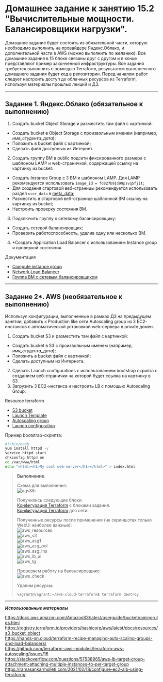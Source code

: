# Домашнее задание к занятию 15.2 "Вычислительные мощности. Балансировщики нагрузки".
Домашнее задание будет состоять из обязательной части, которую необходимо выполнить на провайдере Яндекс.Облако, и дополнительной части в AWS (можно выполнить по желанию). Все домашние задания в 15 блоке связаны друг с другом и в конце представляют пример законченной инфраструктуры.
Все задания требуется выполнить с помощью Terraform, результатом выполненного домашнего задания будет код в репозитории. Перед началом работ следует настроить доступ до облачных ресурсов из Terraform, используя материалы прошлых лекций и ДЗ.

---
## Задание 1. Яндекс.Облако (обязательное к выполнению)

1. Создать bucket Object Storage и разместить там файл с картинкой:
- Создать bucket в Object Storage с произвольным именем (например, _имя_студента_дата_);
- Положить в bucket файл с картинкой;
- Сделать файл доступным из Интернет.
2. Создать группу ВМ в public подсети фиксированного размера с шаблоном LAMP и web-страничкой, содержащей ссылку на картинку из bucket:
- Создать Instance Group с 3 ВМ и шаблоном LAMP. Для LAMP рекомендуется использовать `image_id = fd827b91d99psvq5fjit`;
- Для создания стартовой веб-страницы рекомендуется использовать раздел `user_data` в [meta_data](https://cloud.yandex.ru/docs/compute/concepts/vm-metadata);
- Разместить в стартовой веб-странице шаблонной ВМ ссылку на картинку из bucket;
- Настроить проверку состояния ВМ.
3. Подключить группу к сетевому балансировщику:
- Создать сетевой балансировщик;
- Проверить работоспособность, удалив одну или несколько ВМ.
4. *Создать Application Load Balancer с использованием Instance group и проверкой состояния.

Документация
- [Compute instance group](https://registry.terraform.io/providers/yandex-cloud/yandex/latest/docs/resources/compute_instance_group)
- [Network Load Balancer](https://registry.terraform.io/providers/yandex-cloud/yandex/latest/docs/resources/lb_network_load_balancer)
- [Группа ВМ с сетевым балансировщиком](https://cloud.yandex.ru/docs/compute/operations/instance-groups/create-with-balancer)
---
## Задание 2*. AWS (необязательное к выполнению)

Используя конфигурации, выполненные в рамках ДЗ на предыдущем занятии, добавить к Production like сети Autoscaling group из 3 EC2-инстансов с  автоматической установкой web-сервера в private домен.

1. Создать bucket S3 и разместить там файл с картинкой:
- Создать bucket в S3 с произвольным именем (например, _имя_студента_дата_);
- Положить в bucket файл с картинкой;
- Сделать доступным из Интернета.
2. Сделать Launch configurations с использованием bootstrap скрипта с созданием веб-странички на которой будет ссылка на картинку в S3. 
3. Загрузить 3 ЕС2-инстанса и настроить LB с помощью Autoscaling Group.

Resource terraform
- [S3 bucket](https://registry.terraform.io/providers/hashicorp/aws/latest/docs/resources/s3_bucket)
- [Launch Template](https://registry.terraform.io/providers/hashicorp/aws/latest/docs/resources/launch_template)
- [Autoscaling group](https://registry.terraform.io/providers/hashicorp/aws/latest/docs/resources/autoscaling_group)
- [Launch configuration](https://registry.terraform.io/providers/hashicorp/aws/latest/docs/resources/launch_configuration)

Пример bootstrap-скрипта:
```bash
#!/bin/bash
yum install httpd -y
service httpd start
chkconfig httpd on
cd /var/www/html
echo "<html><h1>My cool web-server</h1></html>" > index.html
```

> **Выполнение:**    
> 
> Схема для выполнения:    
> ![ags&lb](img/ags&lb.webp)   
>
> Получились следующие блоки:    
> [Конфигурация Terraform](aws-cloud-terraform/main.tf) с блоками задания.    
> [Конфигурация Terraform](aws-cloud-terraform/network.tf) для сети.
>
> Полученные ресурсы после применения (на скриншотах только WebUI наиболее важные):    
> ![aws_resources](img/aws_resources.png)    
> ![aws_s3](img/aws_s3.png)    
> ![aws_asg1](img/aws_asg1.png)    
> ![aws_asg_pol](img/aws_asg_pol.png)    
> ![aws_asg_ins](img/aws_asg_ins.png)    
> ![aws_lb_ui](img/aws_lb_ui.png)    
> ![aws_tg](img/aws_tg.png)  
> 
> Проверяем работу на балансировщике:    
> ![aws_check](img/aws_lb.png)   
>
> Удалим ресурсы:
> ```console
> vagrant@vagrant:~/aws-cloud-terraform$ terraform destroy
> ```

---

***Использованные материалы***

https://docs.aws.amazon.com/AmazonS3/latest/userguide/bucketnamingrules.html    
https://registry.terraform.io/providers/hashicorp/aws/latest/docs/resources/s3_bucket_object    
https://hands-on.cloud/terraform-recipe-managing-auto-scaling-groups-and-load-balancers/    
https://github.com/terraform-aws-modules/terraform-aws-autoscaling/issues/16    
https://stackoverflow.com/questions/57538965/aws-lb-target-group-attachment-attaching-multiple-instances-to-per-target-group    
https://ramasankarmolleti.com/2021/02/18/configure-ec2-alb-using-terraform/    

